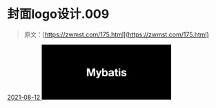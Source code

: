 <!--yml
category: 未分类
date: 0001-01-01 00:00:00
-->

# 封面logo设计.009

> 原文：[https://zwmst.com/175.html](https://zwmst.com/175.html)

   [ <time datetime="2021-08-12T09:32:46+08:00"> 2021-08-12 </time> ](https://zwmst.com/%e5%b0%81%e9%9d%a2logo%e8%ae%be%e8%ae%a1-009-3)  [![](img/90156704c79ed08a6dee67f32d0c0e0f.png)](https://zwmst.com/wp-content/uploads/2021/08/1628731966-7f877a4c1de98c5.jpeg)